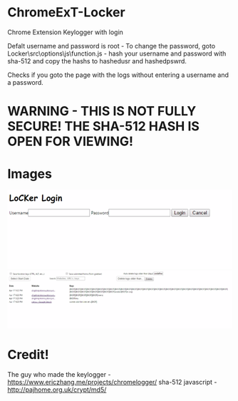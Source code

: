 # ChromeExT-Locker
Chrome Extension Keylogger with login

Defalt username and password is root - To change the password, goto Locker\src\options\js\function.js - hash your username and password with sha-512 and copy the hashs to hashedusr and hashedpswrd.

Checks if you goto the page with the logs without entering a username and a password.



# WARNING - THIS IS NOT FULLY SECURE! THE SHA-512 HASH IS OPEN FOR VIEWING! 

# Images
![image2](LockyLogin.png)
![image](keyloggerLocky.png) 

# Credit!
The guy who made the keylogger - https://www.ericzhang.me/projects/chromelogger/
sha-512 javascript - http://pajhome.org.uk/crypt/md5/
